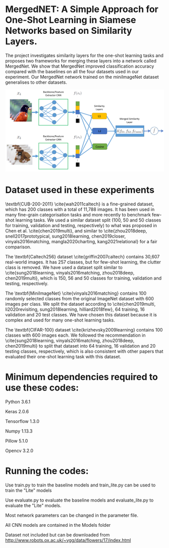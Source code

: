 # MergedNET: A Simple Approach for One-Shot Learning in Siamese Networks based on Similarity Layers.
The project investigates similarity layers for the one-shot learning tasks and proposes two frameworks for merging these layers into a network called MergedNet. We show that MergedNet improved classification accuracy compared with the baselines on all the four datasets used in our experiment. Our MergedNet network trained on the miniImageNet dataset generalises to other datasets. 

<img src="architecture.png" />

# Dataset used in these experiments

\textbf{CUB-200-2011} \cite{wah2011caltech} is a fine-grained dataset, which has 200 classes with a total of 11,788 images. It has been used in many fine-grain categorisation tasks and more recently to benchmark few-shot learning tasks. We used a similar dataset split (100, 50 and 50 classes for training, validation and testing, respectively) to what was proposed in Chen et al. \cite{chen2019multi}, and similar to \cite{zhou2018deep, snell2017prototypical, sung2018learning, chen2019closer, vinyals2016matching, mangla2020charting, kang2021relational} for a fair comparison.

The \textbf{Caltech256} dataset \cite{griffin2007caltech} contains 30,607 real-world images. It has 257 classes, but for few-shot learning, the clutter class is removed. We have used a dataset split similar to \cite{sung2018learning, vinyals2016matching, zhou2018deep, chen2019multi}, which is 150, 56 and 50 classes for training, validation and testing, respectively.

The \textbf{MiniImageNet} \cite{vinyals2016matching} contains 100 randomly selected classes from the original ImageNet dataset with 600 images per class. We split the dataset according to \cite{chen2019multi, li2020revisiting, sung2018learning, hilliard2018few}, 64 training, 16 validation and 20 test classes. We have chosen this dataset because it is complex and used for many one-shot learning tasks.

The \textbf{CIFAR-100} dataset \cite{krizhevsky2009learning} contains 100 classes with 600 images each. We followed the recommendation in \cite{sung2018learning, vinyals2016matching, zhou2018deep, chen2019multi} to split that dataset into 64 training, 16 validation and 20 testing classes, respectively, which is also consistent with other papers that evaluated their one-shot learning task with this dataset.

# Minimum dependencies required to use these codes:
Python 3.6.1

Keras 2.0.6

Tensorflow 1.3.0

Numpy 1.13.3

Pillow 5.1.0

Opencv 3.2.0

# Running the codes:
Use train.py to train the baseline models and train_lite.py can be used to train the "Lite" models

Use evaluate.py to evaluate the baseline models and evaluate_lite.py to evaluate the "Lite" models.

Most network parameters can be changed in the parameter file.

All CNN models are contained in the Models folder

Dataset not included but can be downloaded from http://www.robots.ox.ac.uk/~vgg/data/flowers/17/index.html
